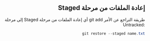 <div dir = "rtl">


## إعادة الملفات من مرحلة Staged

طريقة التراجع عن الأمر git add أي إعادة الملفات من مرحلة Staged إلى مرحلة :Untracked
```c#
git restore --staged name.txt
```
</div>

